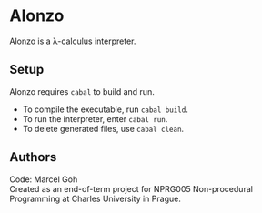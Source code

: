 # Alonzo
Alonzo is a λ-calculus interpreter.

## Setup

Alonzo requires `cabal` to build and run.

+ To compile the executable, run `cabal build`.
+ To run the interpreter, enter `cabal run`.
+ To delete generated files, use `cabal clean`.

## Authors

Code: Marcel Goh  
Created as an end-of-term project for NPRG005 Non-procedural Programming at Charles University in Prague.
